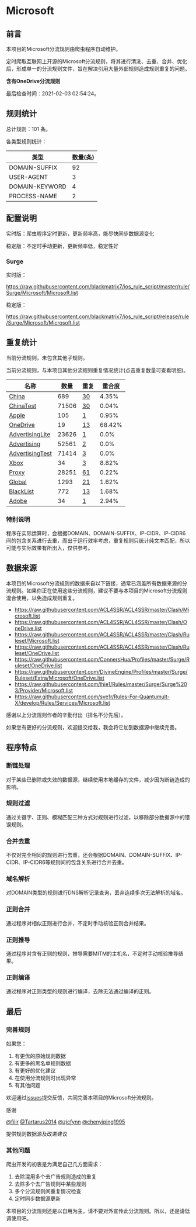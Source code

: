 # Microsoft

## 前言

本项目的Microsoft分流规则由爬虫程序自动维护。

定时爬取互联网上开源的Microsoft分流规则，将其进行清洗、去重、合并、优化后，形成单一的分流规则文件，旨在解决引用大量外部规则造成规则重复的问题。

**含有OneDrive分流规则**


最后检查时间：2021-02-03 02:54:24。

## 规则统计

总计规则：101 条。

各类型规则统计：

| 类型 | 数量(条) |
| ---- | ---- |
| DOMAIN-SUFFIX | 92 |
| USER-AGENT | 3 |
| DOMAIN-KEYWORD | 4 |
| PROCESS-NAME | 2 |
## 配置说明

实时版：爬虫程序定时更新，更新频率高，能尽快同步数据源变化

稳定版：不定时手动更新，更新频率低，稳定性好

### Surge 
实时版：

https://raw.githubusercontent.com/blackmatrix7/ios_rule_script/master/rule/Surge/Microsoft/Microsoft.list

稳定版：

https://raw.githubusercontent.com/blackmatrix7/ios_rule_script/release/rule/Surge/Microsoft/Microsoft.list

## 重复统计


当前分流规则，未包含其他子规则。


当前分流规则，与本项目其他分流规则重复情况统计(点击重复数量可查看明细)。



| 名称 | 数量 | 重复 | 重合度 |
| ---- | ---- | ---- | ------ |
|  [China](https://github.com/blackmatrix7/ios_rule_script/tree/master/rule/Surge/China)    | 689   | [30](https://raw.githubusercontent.com/blackmatrix7/ios_rule_script/master/rule/Surge/Microsoft/Microsoft_Repeat.list)   |   4.35% |
|  [ChinaTest](https://github.com/blackmatrix7/ios_rule_script/tree/master/rule/Surge/ChinaTest)    | 71506   | [30](https://raw.githubusercontent.com/blackmatrix7/ios_rule_script/master/rule/Surge/Microsoft/Microsoft_Repeat.list)   |   0.04% |
|  [Apple](https://github.com/blackmatrix7/ios_rule_script/tree/master/rule/Surge/Apple)    | 105   | [1](https://raw.githubusercontent.com/blackmatrix7/ios_rule_script/master/rule/Surge/Microsoft/Microsoft_Repeat.list)   |   0.95% |
|  [OneDrive](https://github.com/blackmatrix7/ios_rule_script/tree/master/rule/Surge/OneDrive)    | 19   | [13](https://raw.githubusercontent.com/blackmatrix7/ios_rule_script/master/rule/Surge/Microsoft/Microsoft_Repeat.list)   |   68.42% |
|  [AdvertisingLite](https://github.com/blackmatrix7/ios_rule_script/tree/master/rule/Surge/AdvertisingLite)    | 23626   | [1](https://raw.githubusercontent.com/blackmatrix7/ios_rule_script/master/rule/Surge/Microsoft/Microsoft_Repeat.list)   |   0.0% |
|  [Advertising](https://github.com/blackmatrix7/ios_rule_script/tree/master/rule/Surge/Advertising)    | 52561   | [2](https://raw.githubusercontent.com/blackmatrix7/ios_rule_script/master/rule/Surge/Microsoft/Microsoft_Repeat.list)   |   0.0% |
|  [AdvertisingTest](https://github.com/blackmatrix7/ios_rule_script/tree/master/rule/Surge/AdvertisingTest)    | 71414   | [3](https://raw.githubusercontent.com/blackmatrix7/ios_rule_script/master/rule/Surge/Microsoft/Microsoft_Repeat.list)   |   0.0% |
|  [Xbox](https://github.com/blackmatrix7/ios_rule_script/tree/master/rule/Surge/Xbox)    | 34   | [3](https://raw.githubusercontent.com/blackmatrix7/ios_rule_script/master/rule/Surge/Microsoft/Microsoft_Repeat.list)   |   8.82% |
|  [Proxy](https://github.com/blackmatrix7/ios_rule_script/tree/master/rule/Surge/Proxy)    | 28251   | [61](https://raw.githubusercontent.com/blackmatrix7/ios_rule_script/master/rule/Surge/Microsoft/Microsoft_Repeat.list)   |   0.22% |
|  [Global](https://github.com/blackmatrix7/ios_rule_script/tree/master/rule/Surge/Global)    | 1293   | [21](https://raw.githubusercontent.com/blackmatrix7/ios_rule_script/master/rule/Surge/Microsoft/Microsoft_Repeat.list)   |   1.62% |
|  [BlackList](https://github.com/blackmatrix7/ios_rule_script/tree/master/rule/Surge/BlackList)    | 772   | [13](https://raw.githubusercontent.com/blackmatrix7/ios_rule_script/master/rule/Surge/Microsoft/Microsoft_Repeat.list)   |   1.68% |
|  [Adobe](https://github.com/blackmatrix7/ios_rule_script/tree/master/rule/Surge/Adobe)    | 34   | [1](https://raw.githubusercontent.com/blackmatrix7/ios_rule_script/master/rule/Surge/Microsoft/Microsoft_Repeat.list)   |   2.94% |
### 特别说明
程序在实际运算时，会根据DOMAIN、DOMAIN-SUFFIX、IP-CIDR、IP-CIDR6间的包含关系进行去重，而出于运行效率考虑，重复规则只统计纯文本匹配，所以可能与实际效果有所出入，仅供参考。

## 数据来源

本项目的Microsoft分流规则的数据来自以下链接，通常已涵盖所有数据来源的分流规则。如果你正在使用这些分流规则，建议不要与本项目的Microsoft分流规则混合使用，以免造成规则重复。

- https://raw.githubusercontent.com/ACL4SSR/ACL4SSR/master/Clash/Microsoft.list
- https://raw.githubusercontent.com/ACL4SSR/ACL4SSR/master/Clash/OneDrive.list
- https://raw.githubusercontent.com/ACL4SSR/ACL4SSR/master/Clash/Ruleset/Microsoft.list
- https://raw.githubusercontent.com/ACL4SSR/ACL4SSR/master/Clash/Ruleset/OneDrive.list
- https://raw.githubusercontent.com/ConnersHua/Profiles/master/Surge/Ruleset/OneDrive.list
- https://raw.githubusercontent.com/DivineEngine/Profiles/master/Surge/Ruleset/Extra/Microsoft/OneDrive.list
- https://raw.githubusercontent.com/lhie1/Rules/master/Surge/Surge%203/Provider/Microsoft.list
- https://raw.githubusercontent.com/sve1r/Rules-For-Quantumult-X/develop/Rules/Services/Microsoft.list


感谢以上分流规则作者的辛勤付出（排名不分先后）。

如果您有更好的分流规则，欢迎提交给我，我会将它加到数据源中继续完善。

## 程序特点

### 断链处理

对于某些已删除或失效的数据源，继续使用本地缓存的文件，减少因为断链造成的影响。

### 规则过滤

通过关键字、正则、模糊匹配三种方式对规则进行过滤，以移除部分数据源中的错误规则。

### 合并去重

不仅对完全相同的规则进行去重，还会根据DOMAIN、DOMAIN-SUFFIX、IP-CIDR、IP-CIDR6等规则间的包含关系进行合并去重。

### 域名解析

对DOMAIN类型的规则进行DNS解析记录查询，丢弃连续多次无法解析的域名。

### 正则合并

通过程序对相似正则进行合并，不定时手动核验正则合并结果。

### 正则推导

通过程序对含有正则的规则，推导需要MITM的主机名，不定时手动核验推导结果。

### 正则编译

通过程序对正则类型的规则进行编译，去除无法通过编译的正则。

## 最后

### 完善规则

如果您：

1. 有更优的原始规则数据
2. 有更多的黑名单规则数据
3. 有更好的优化建议
4. 在使用分流规则时出现异常
5. 有其他问题

欢迎通过[issues](https://github.com/blackmatrix7/ios_rule_script/issues/new)提交反馈，共同完善本项目的Microsoft分流规则。

感谢

[@fiiir](https://github.com/fiiir) [@Tartarus2014](https://github.com/Tartarus2014) [@zjcfynn](https://github.com/zjcfynn) [@chenyiping1995](https://github.com/chenyiping1995) 

提供规则数据源及改进建议

### 其他问题

爬虫开发的初衷是为满足自己几方面需求：

1. 去除混用多个去广告规则造成的重复
2. 去除多个去广告规则中某些规则
3. 多个分流规则间重复情况检查
4. 定时同步数据源更新

本项目的分流规则还是以自用为主，请不要对外宣传此分流规则。所以，还是请低调使用吧。